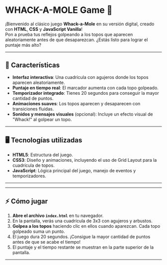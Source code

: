 # WHACK-A-MOLE Game 🎯

¡Bienvenido al clásico juego **Whack-a-Mole** en su versión digital, creado con **HTML**, **CSS** y **JavaScript Vanilla**!  
Pon a prueba tus reflejos golpeando a los topos que aparecen aleatoriamente antes de que desaparezcan. ¿Estás listo para lograr el puntaje más alto?

---

## 🚀 Características
- **Interfaz interactiva**: Una cuadrícula con agujeros donde los topos aparecen aleatoriamente.
- **Puntaje en tiempo real**: El marcador aumenta con cada topo golpeado.
- **Temporizador integrado**: Tienes 20 segundos para conseguir la mayor cantidad de puntos.
- **Animaciones suaves**: Los topos aparecen y desaparecen con transiciones fluidas.
- **Sonidos y mensajes visuales** (opcional): Incluye un efecto visual de "Whack!" al golpear un topo.

---

## 🖥️ Tecnologías utilizadas
- **HTML5**: Estructura del juego.
- **CSS3**: Diseño y animaciones, incluyendo el uso de Grid Layout para la cuadrícula de topos.
- **JavaScript**: Lógica principal del juego, manejo de eventos y temporizadores.

---

---

## ⚡ Cómo jugar
1. **Abre el archivo `index.html`** en tu navegador.
2. En la pantalla, verás una cuadrícula de 3x3 con agujeros y arbustos.
3. **Golpea a los topos** haciendo clic en ellos cuando aparezcan. Cada topo golpeado suma un punto.
4. El juego dura 20 segundos. ¡Consigue la mayor cantidad de puntos antes de que se acabe el tiempo!
5. El puntaje y el tiempo restante se muestran en la parte superior de la pantalla.

---
